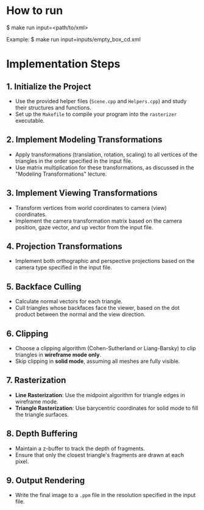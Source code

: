 # How to run
$ make run input=<path/to/xml>

Example:
$ make run input=inputs/empty_box_cd.xml



# Implementation Steps

## 1. Initialize the Project
- Use the provided helper files (`Scene.cpp` and `Helpers.cpp`) and study their structures and functions.
- Set up the `Makefile` to compile your program into the `rasterizer` executable.

## 2. Implement Modeling Transformations
- Apply transformations (translation, rotation, scaling) to all vertices of the triangles in the order specified in the input file.
- Use matrix multiplication for these transformations, as discussed in the "Modeling Transformations" lecture.

## 3. Implement Viewing Transformations
- Transform vertices from world coordinates to camera (view) coordinates.
- Implement the camera transformation matrix based on the camera position, gaze vector, and up vector from the input file.

## 4. Projection Transformations
- Implement both orthographic and perspective projections based on the camera type specified in the input file.

## 5. Backface Culling
- Calculate normal vectors for each triangle.
- Cull triangles whose backfaces face the viewer, based on the dot product between the normal and the view direction.

## 6. Clipping
- Choose a clipping algorithm (Cohen-Sutherland or Liang-Barsky) to clip triangles in **wireframe mode only**.
- Skip clipping in **solid mode**, assuming all meshes are fully visible.

## 7. Rasterization
- **Line Rasterization**: Use the midpoint algorithm for triangle edges in wireframe mode.
- **Triangle Rasterization**: Use barycentric coordinates for solid mode to fill the triangle surfaces.

## 8. Depth Buffering
- Maintain a z-buffer to track the depth of fragments.
- Ensure that only the closest triangle's fragments are drawn at each pixel.

## 9. Output Rendering
- Write the final image to a `.ppm` file in the resolution specified in the input file.
